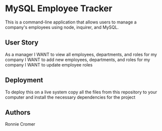 # MySQL Employee Tracker

This is a command-line application that allows users to manage a company's employees using node, inquirer,
and MySQL.

## User Story
As a manager I WANT to view all employees, departments, and roles for my company
I WANT to add new employees, departments, and roles for my company
I WANT to update employee roles

## Deployment 
To deploy this on a live system copy all the files from this repository to your computer and install
the necessary dependencies for the project

## Authors
Ronnie Cromer
